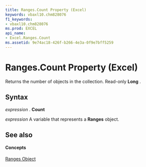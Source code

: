 ```yaml
---
title: Ranges.Count Property (Excel)
keywords: vbaxl10.chm828076
f1_keywords:
- vbaxl10.chm828076
ms.prod: EXCEL
api_name:
- Excel.Ranges.Count
ms.assetid: 9e74ac18-426f-b266-4e3a-0f9e7bff5259
---
```



# Ranges.Count Property (Excel)

Returns the number of objects in the collection. Read-only  **Long** .


## Syntax

 _expression_ . **Count**

 _expression_ A variable that represents a **Ranges** object.


## See also


#### Concepts


[Ranges Object](ranges-object-excel.md)

